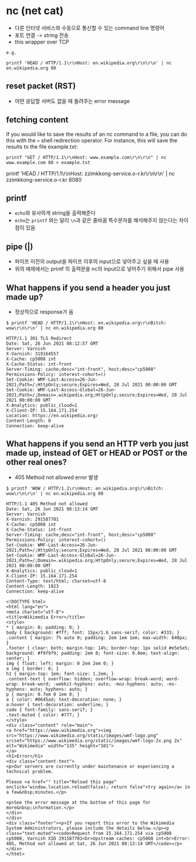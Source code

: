 # nc (net cat)
- 다른 인터넷 서비스와 수동으로 통신할 수 있는 command line 명령어
- 포트 연결 -> string 전송
- this wrapper over TCP

```
e.g.

printf 'HEAD / HTTP/1.1\r\nHost: en.wikipedia.org\r\n\r\n' | nc en.wikipedia.org 80
```

## reset packet (RST)
- 어떤 응답할 서버도 없을 때 돌려주는 error message

## fetching content

If you would like to save the results of an nc command to a file, you can do this with the `>` shell redirection operator. For instance, this will save the results to the file example.txt:

```
printf "GET / HTTP/1.1\r\nHost: www.example.com\r\n\r\n" | nc www.example.com 80 > example.txt
```

printf 'HEAD / HTTP/1.1\r\nHost: zzimkkong-service.o-r.kr\r\n\r\n' | nc zzimkkong-service.o-r.kr 8080

## printf
- `echo`와 유사하게 string을 출력해준다
- `echo`는 `printf` 와는 달리 `\n`과 같은 줄바꿈 특수문자를 해석해주지 않는다는 차이점이 있음

## pipe (|)
- 파이프 이전의 output을 파이프 이후의 input으로 넣어주고 싶을 때 사용
- 위의 예제에서는 printf 의 출력문을 nc의 input으로 넣어주기 위해서 pipe 사용

## What happens if you send a header you just made up?
- 정상적으로 response가 옴

```
$ printf 'HEAD / HTTP/1.1\r\nHost: en.wikipedia.org\r\nBitch: wow\r\n\r\n' | nc en.wikipedia.org 80

HTTP/1.1 301 TLS Redirect
Date: Sat, 26 Jun 2021 08:12:57 GMT
Server: Varnish
X-Varnish: 319164557
X-Cache: cp5008 int
X-Cache-Status: int-front
Server-Timing: cache;desc="int-front", host;desc="cp5008"
Permissions-Policy: interest-cohort=()
Set-Cookie: WMF-Last-Access=26-Jun-2021;Path=/;HttpOnly;secure;Expires=Wed, 28 Jul 2021 00:00:00 GMT
Set-Cookie: WMF-Last-Access-Global=26-Jun-2021;Path=/;Domain=.wikipedia.org;HttpOnly;secure;Expires=Wed, 28 Jul 2021 00:00:00 GMT
X-Analytics: public_cloud=1
X-Client-IP: 15.164.171.254
Location: https://en.wikipedia.org/
Content-Length: 0
Connection: keep-alive
```

## What happens if you send an HTTP verb you just made up, instead of GET or HEAD or POST or the other real ones?
- 405 Method not allowed error 발생
```
$ printf 'WOW / HTTP/1.1\r\nHost: en.wikipedia.org\r\nBitch: wow\r\n\r\n' | nc en.wikipedia.org 80

HTTP/1.1 405 Method not allowed
Date: Sat, 26 Jun 2021 08:13:14 GMT
Server: Varnish
X-Varnish: 291587701
X-Cache: cp5008 int
X-Cache-Status: int-front
Server-Timing: cache;desc="int-front", host;desc="cp5008"
Permissions-Policy: interest-cohort=()
Set-Cookie: WMF-Last-Access=26-Jun-2021;Path=/;HttpOnly;secure;Expires=Wed, 28 Jul 2021 00:00:00 GMT
Set-Cookie: WMF-Last-Access-Global=26-Jun-2021;Path=/;Domain=.wikipedia.org;HttpOnly;secure;Expires=Wed, 28 Jul 2021 00:00:00 GMT
X-Analytics: public_cloud=1
X-Client-IP: 15.164.171.254
Content-Type: text/html; charset=utf-8
Content-Length: 1823
Connection: keep-alive

<!DOCTYPE html>
<html lang="en">
<meta charset="utf-8">
<title>Wikimedia Error</title>
<style>
* { margin: 0; padding: 0; }
body { background: #fff; font: 15px/1.6 sans-serif; color: #333; }
.content { margin: 7% auto 0; padding: 2em 1em 1em; max-width: 640px; }
.footer { clear: both; margin-top: 14%; border-top: 1px solid #e5e5e5; background: #f9f9f9; padding: 2em 0; font-size: 0.8em; text-align: center; }
img { float: left; margin: 0 2em 2em 0; }
a img { border: 0; }
h1 { margin-top: 1em; font-size: 1.2em; }
.content-text { overflow: hidden; overflow-wrap: break-word; word-wrap: break-word; -webkit-hyphens: auto; -moz-hyphens: auto; -ms-hyphens: auto; hyphens: auto; }
p { margin: 0.7em 0 1em 0; }
a { color: #0645ad; text-decoration: none; }
a:hover { text-decoration: underline; }
code { font-family: sans-serif; }
.text-muted { color: #777; }
</style>
<div class="content" role="main">
<a href="https://www.wikimedia.org"><img src="https://www.wikimedia.org/static/images/wmf-logo.png" srcset="https://www.wikimedia.org/static/images/wmf-logo-2x.png 2x" alt="Wikimedia" width="135" height="101">
</a>
<h1>Error</h1>
<div class="content-text">
<p>Our servers are currently under maintenance or experiencing a technical problem.

Please <a href="" title="Reload this page" onclick="window.location.reload(false); return false">try again</a> in a few&nbsp;minutes.</p>

<p>See the error message at the bottom of this page for more&nbsp;information.</p>
</div>
</div>
<div class="footer"><p>If you report this error to the Wikimedia System Administrators, please include the details below.</p><p class="text-muted"><code>Request from 15.164.171.254 via cp5008 cp5008, Varnish XID 291587701<br>Upstream caches: cp5008 int<br>Error: 405, Method not allowed at Sat, 26 Jun 2021 08:13:14 GMT</code></p>
</div>
</html>
```
